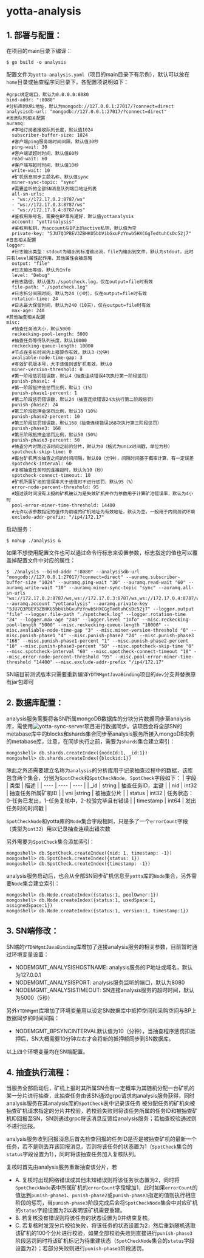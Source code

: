 # yotta-analysis
## 1. 部署与配置：
在项目的main目录下编译：
```
$ go build -o analysis
```
配置文件为`yotta-analysis.yaml`（项目的main目录下有示例），默认可以放在`home`目录或抽查程序同目录下，各配置项说明如下：
```
#grpc绑定端口，默认为0.0.0.0:8080
bind-addr: ":8080"
#分析库的URL地址，默认为mongodb://127.0.0.1:27017/?connect=direct
analysisdb-url: "mongodb://127.0.0.1:27017/?connect=direct"
#消息队列相关配置
auramq:
  #本地订阅者接收队列长度，默认值1024
  subscriber-buffer-size: 1024
  #客户端ping服务端时间间隔，默认值30秒
  ping-wait: 30
  #客户端读超时时间，默认值60秒
  read-wait: 60
  #客户端写超时时间，默认值10秒
  write-wait: 10
  #矿机信息同步主题名称，默认值sync
  miner-sync-topic: "sync"
  #需要监听的全部SN消息队列端口地址列表
  all-sn-urls:
  - "ws://172.17.0.2:8787/ws"
  - "ws://172.17.0.3:8787/ws"
  - "ws://172.17.0.4:8787/ws"
  #鉴权用账号名，需要在BP事先建好，默认值yottanalysis
  account: "yottanalysis"
  #鉴权用私钥，为account在BP上的active私钥，默认值为空
  private-key: "5JU7Q3PBEV3ZBHKU5bbVibGxuPzYnwb5HXCGgTedtuhCsDc52j7"
#日志相关配置
logger:
  #日志输出类型：stdout为输出到标准输出流，file为输出到文件，默认为stdout，此时只有level属性起作用，其他属性会被忽略
  output: "file"
  #日志输出等级，默认为Info
  level: "Debug"
  #日志路径，默认值为./spotcheck.log，仅在output=file时有效
  file-path: "./spotcheck.log"
  #日志拆分间隔时间，默认为24（小时），仅在output=file时有效
  rotation-time: 24
  #日志最大保留时间，默认为240（10天），仅在output=file时有效
  max-age: 240
#其他抽查相关配置
misc:
  #抽查任务池大小，默认5000
  reckecking-pool-length: 5000
  #抽查任务等待队列长度，默认10000
  reckecking-queue-length: 10000
  #节点在多长时间内上报算作有效，默认3（分钟）
  avaliable-node-time-gap: 3
  #有效矿机版本号，大于该值则该矿机有效，默认0
  miner-version-threshold: 0
  #第一阶段惩罚错误数，默认4（抽查连续错误4次执行第一阶段惩罚）
  punish-phase1: 4
  #第一阶段抵押金惩罚比例，默认1（1%）
  punish-phase1-percent: 1
  #第二阶段惩罚错误数，默认24（抽查连续错误24次执行第二阶段惩罚）
  punish-phase2: 24
  #第二阶段抵押金惩罚比例，默认10（10%）
  punish-phase2-percent: 10
  #第三阶段惩罚错误数，默认168（抽查连续错误168次执行第三阶段惩罚）
  punish-phase3: 168
  #第三阶段抵押金惩罚比例，默认50（50%）
  punish-phase3-percent: 50
  #抽查分片时跳过该时间之前的分片，默认为0（格式为unix时间戳，单位为秒）
  spotcheck-skip-time: 0
  #每台矿机两次抽查之间的时间间隔，默认60（分钟），间隔时间基于概率计算，有一定误差
  spotcheck-interval: 60
  #复核抽查任务时的连接超时，默认为10（秒）
  spotcheck-connect-timeout: 10
  #矿机所属矿池的错误率大于该值时不进行惩罚，默认95（%）
  error-node-percent-threshold: 95
  #超过该时间没有上报的矿机被认为是失效矿机并作为参数用于计算矿池错误率，默认为4小时
  pool-error-miner-time-threshold: 14400
  #允许以该参数指定的值作为前缀的矿机地址为有效地址，默认为空，一般用于内网测试环境
  exclude-addr-prefix: "/ip4/172.17"
```
启动服务：
```
$ nohup ./analysis &
```
如果不想使用配置文件也可以通过命令行标志来设置参数，标志指定的值也可以覆盖掉配置文件中对应的属性：
```
$ ./analysis --bind-addr ":8080" --analysisdb-url "mongodb://127.0.0.1:27017/?connect=direct" --auramq.subscriber-buffer-size "1024" --auramq.ping-wait "30" --auramq.read-wait "60" --auramq.write-wait "10" --auramq.miner-sync-topic "sync" --auramq.all-sn-urls "ws://172.17.0.2:8787/ws,ws://172.17.0.3:8787/ws,ws://172.17.0.4:8787/ws" --auramq.account "yottanalysis" --auramq.private-key "5JU7Q3PBEV3ZBHKU5bbVibGxuPzYnwb5HXCGgTedtuhCsDc52j7" --logger.output "file" --logger.file-path "./spotcheck.log" --logger.rotation-time "24" --logger.max-age "240" --logger.level "Info" --misc.reckecking-pool-length "5000" --misc.reckecking-queue-length "10000" --misc.avaliable-node-time-gap "3" --misc.miner-version-threshold "0" --misc.punish-phase1 "4" --misc.punish-phase2 "24" --misc.punish-phase3 "168" --misc.punish-phase1-percent "1" --misc.punish-phase2-percent "10" --misc.punish-phase3-percent "50" --misc.spotcheck-skip-time "0" --misc.spotcheck-interval "60" --misc.spotcheck-connect-timeout "10" --misc.error-node-percent-threshold "95" --misc.pool-error-miner-time-threshold "14400" --misc.exclude-addr-prefix "/ip4/172.17"
```
SN端目前测试版本只需要重新编译`YDTNMgmtJavaBinding`项目的`dev`分支并替换原有jar包即可

## 2. 数据库配置：
analysis服务需要将各SN所属mongoDB数据库的分块分片数据同步至analysis库，需使用![yotta-sync-server](https://github.com/yottachain/yotta-sync-server)项目进行数据同步。该项目会将全部SN的metabase库中的blocks和shards集合同步至analysis服务所接入mongoDB实例的metabase库，注意，在同步执行之前，需要为`shards`集合建立索引：
```
mongoshell> db.shards.createIndex({nodeId:1, _id:1})
mongoshell> db.shards.createIndex({blockid:1})
```
除此之外还需要建立名称为`analysis`的分析库用于记录抽查过程中的数据，该库包含两个集合，分别为`SpotCheck`和`SpotCheckNode`，`SpotCheck`字段如下：
| 字段 | 类型 | 描述 |
| ---- | ---- | ---- |
| _id | string | 抽查任务ID，主键 |
| nid | int32 | 抽查任务所属矿机ID |
| vni |string |	被抽查分片 |
| status | int32 | 任务状态：0-任务已发出，1-任务复核中，2-校验完毕且有错误 |
| timestamp	| int64	| 发出任务时的时间戳 |

`SpotCheckNode`和yotta库的`Node`集合字段相同，只是多了一个`errorCount`字段（类型为`int32`）用以记录抽查连续出错次数

另外需要为`SpotCheck`集合添加索引：
```
mongoshell> db.SpotCheck.createIndex({nid: 1, timestamp: -1})
mongoshell> db.SpotCheck.createIndex({status: 1})
mongoshell> db.SpotCheck.createIndex({timestamp: -1})
```
analysis服务启动后，也会从全部SN同步矿机信息至`yotta`库的`Node`集合，另外需要`Node`集合建立索引：
```
mongoshell> db.Node.createIndex({status:1, poolOwner:1})
mongoshell> db.Node.createIndex({status:1, usedSpace:1, assignedSpace:1})
mongoshell> db.Node.createIndex({status:1, version:1, timestamp:1})
```

## 3. SN端修改：
SN端的`YTDNMgmtJavaBinding`库增加了连接analysis服务的相关参数，目前暂时通过环境变量设置：
* NODEMGMT_ANALYSISHOSTNAME: analysis服务的IP地址或域名，默认为127.0.0.1
* NODEMGMT_ANALYSISPORT: analysis服务监听的端口，默认为8080
* NODEMGMT_ANALYSISTIMEOUT: SN连接analysis服务的超时时间，默认为5000（5秒）
  
另外`YTDNMgmt`库增加了环境变量用以设定SN数据库中抵押空间和采购空间与BP上数据同步的时间间隔：
* NODEMGMT_BPSYNCINTERVAL默认值为10（分钟），当抽查程序惩罚扣抵押后，SN大概需要10分钟左右才会将新的抵押额同步到SN数据库。
  
以上四个环境变量均在SN端配置。

## 4. 抽查执行流程：
当服务全部启动后，矿机上报时其所属SN会有一定概率为其随机分配一台矿机的某一分片进行抽查，此抽查任务由该SN通过grpc请求向analysis服务获得，同时analysis服务在其analysis库的`SpotCheck`表中记录该任务
被分配任务的矿机向被抽查矿机请求指定的分片并校验，若校验失败则将该任务所属的任务ID和被抽查矿机ID回报至SN，SN则通过grpc将该消息反馈给analysis服务；若抽查校验通过则不进行回报。

analysis服务收到回报消息后首先检查回报的任务ID是否是被抽查矿机的最新一个任务，若不是则丢弃该回报消息，否则将该任务的状态置为1（`SpotCheck`集合的`status`字段设置为1），同时将该抽查任务加入复核队列。

复核时首先由analysis服务重新抽查该分片，若
* A. 复核时出现网络错误或其他未知错误则将该任务状态置为2，同时将`SpotCheckNode`表中所属矿机的`errorCount`字段增加1，此时如果`errorCount`的值达到`punish-phase1`、`punish-phase2`或`punish-phase3`指定的值则执行相应阶段的惩罚，当`punish-phase3`阶段完成后会将`SpotCheckNode`集合中对应矿机的`status`字段设置为2以表明该矿机需要重建。
* B. 若复核没有错误则将该任务的状态设置为0并结束复核。
* C. 若复核时发现分片校验失败，将该任务的状态设置为2，然后重新随机选取该矿机的100个分片进行校验，如果全部校验失败则直接进行`punish-phase3`阶段惩罚同时将该矿机标记为待重建状态（`SpotCheckNode`集合的`status`字段设置为2）；若部分失败则进行`punish-phase1`阶段惩罚。